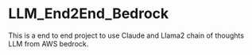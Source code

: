 # LLM_End2End_Bedrock
This is a end to end project to use Claude and Llama2 chain of thoughts LLM from AWS bedrock.
